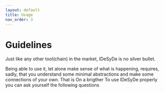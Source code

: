 ```yaml
---
layout: default
title: Usage
nav_order: 3
---
```


# Guidelines

Just like any other tool(chain) in the market, IDeSyDe is no silver bullet.

Being able to use it, let alone make sense of what is happening, requires, sadly,
that you understand some minimal abstractions and make some connections of your own.
That is
On a brigther 
To use IDeSyDe properly you can ask yourself the following questions
